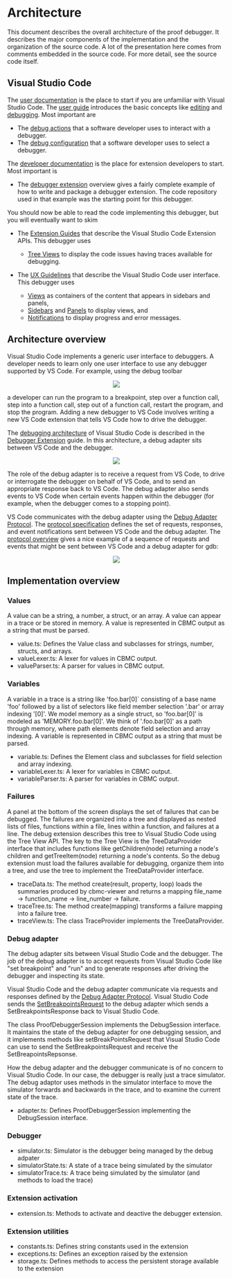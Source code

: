 # Architecture

This document describes the overall architecture of the proof
debugger.  It describes the major components of the implementation and
the organization of the source code.  A lot of the presentation here
comes from comments embedded in the source code.  For more detail, see
the source code itself.

## Visual Studio Code

The [user documentation](https://code.visualstudio.com/docs)
is the place to start if you are unfamiliar with Visual Studio Code.  The
[user guide](https://code.visualstudio.com/docs/editor/codebasics)
introduces the basic concepts like
[editing](https://code.visualstudio.com/docs/editor/codebasics)
and
[debugging](https://code.visualstudio.com/docs/editor/debugging).
Most important are
* The
  [debug actions](https://code.visualstudio.com/docs/editor/debugging#_debug-actions)
  that a software developer uses to interact with a debugger.
* The [debug configuration](https://code.visualstudio.com/docs/editor/debugging#_launch-configurations)
  that a software developer uses to select a debugger.


The [developer documentation](https://code.visualstudio.com/api) is the place
for extension developers to start.
Most important is
* The
  [debugger extension](https://code.visualstudio.com/api/extension-guides/debugger-extension)
  overview gives a fairly complete example of how to write and package a debugger
  extension.
  The code repository used in that example was the starting point for this debugger.


You should now be able to read the code implementing this debugger,
but you will eventually want to skim
* The
  [Extension Guides](https://code.visualstudio.com/api/extension-guides/overview)
  that describe the Visual Studio Code Extension APIs.
  This debugger uses
  * [Tree Views](https://code.visualstudio.com/api/extension-guides/tree-view)
    to display the code issues having traces available for debugging.
* The [UX Guidelines](https://code.visualstudio.com/api/ux-guidelines/overview)
  that describe the Visual Studio Code user interface.  This debugger uses

  * [Views](https://code.visualstudio.com/api/ux-guidelines/views)
    as containers of the content that appears in sidebars and panels,
  * [Sidebars](https://code.visualstudio.com/api/ux-guidelines/sidebars)
    and
    [Panels](https://code.visualstudio.com/api/ux-guidelines/panel)
    to display views, and
  * [Notifications](https://code.visualstudio.com/api/ux-guidelines/notifications)
    to display progress and error messages.

## Architecture overview

Visual Studio Code implements a generic user interface to debuggers.
A developer needs to learn only one user interface to use any debugger
supported by VS Code.
For example, using the debug toolbar

<center>
<img src="https://code.visualstudio.com/assets/docs/editor/debugging/toolbar.png">
</center>

a developer can run the program to a breakpoint, step over a function call, step into a function call,
step out of a function call, restart the program, and stop the program.
Adding a new debugger to VS Code involves writing a new VS Code extension that tells VS Code how to
drive the debugger.

The
[debugging architecture](https://code.visualstudio.com/api/extension-guides/debugger-extension#debugging-architecture-of-vs-code)
of Visual Studio Code is described in the
[Debugger Extension](https://code.visualstudio.com/api/extension-guides/debugger-extension)
guide.
In this architecture, a debug adapter sits between VS Code and the debugger.

<center>
<img src="https://code.visualstudio.com/assets/api/extension-guides/debugger-extension/debug-arch1.png">
</center>

The role of the debug adapter is to receive a request from VS Code,
to drive or interrogate the debugger on behalf of VS Code,
and to send an appropriate response back to VS Code.
The debug adapter also sends events to VS Code when certain events happen
within the debugger (for example, when the debugger comes to a stopping point).


VS Code communicates with the debug adapter using the
[Debug Adapter Protocol](https://microsoft.github.io/debug-adapter-protocol).
The [protocol specification](https://microsoft.github.io/debug-adapter-protocol/specification)
defines the set of requests, responses, and event notifications sent between VS Code and the
debug adapter.
The [protocol overview](https://microsoft.github.io/debug-adapter-protocol/overview) gives a nice example
of a sequence of requests and events that might be sent between VS Code and a debug adapter
for gdb:
<center>
<img src="https://microsoft.github.io/debug-adapter-protocol/img/init-launch.png">
</center>

## Implementation overview

### Values

A value can be a string, a number, a struct, or an array.  A value can appear in a trace or be stored in memory.
A value is represented in CBMC output as a string that must be parsed.
* value.ts: Defines the Value class and subclasses for strings, number, structs, and arrays.
* valueLexer.ts: A lexer for values in CBMC output.
* valueParser.ts: A parser for values in CBMC output.

### Variables

A variable in a trace is a string like 'foo.bar[0]` consisting of a base name 'foo'
followed by a list of selectors like field member selection '.bar' or array
indexing '[0]'.
We model memory as a single struct, so 'foo.bar[0]' is modeled as 'MEMORY.foo.bar[0]'.
We think of '.foo.bar[0]' as a path through memory, where path elements
denote field selection and array indexing.
A variable is represented in CBMC output as a string that must be parsed.
* variable.ts: Defines the Element class and subclasses for field selection and array indexing.
* variableLexer.ts: A lexer for variables in CBMC output.
* variableParser.ts: A parser for variables in CBMC output.

### Failures

A panel at the bottom of the screen displays the set of failures that can be debugged.
The failures are organized into a tree and displayed as
nested lists of files, functions within a file, lines within a
function, and failures at a line.
The debug extension describes this tree to Visual Studio Code using the Tree View API.
The key to the Tree View is the TreeDataProvider interface that includes
functions like getChildren(node) returning a node's children and getTreeItem(node)
returning a node's contents.
So the debug extension must load the failures available for debugging,
organize them into a tree,
and use the tree to implement the TreeDataProvider interface.
* traceData.ts:
  The method create(result, property, loop) loads the summaries produced
  by cbmc-viewer and returns a mapping file_name -> function_name -> line_number -> failure.
* traceTree.ts:
  The method create(mapping) transforms a failure mapping into a failure tree.
* traceView.ts:
  The class TraceProvider implements the TreeDataProvider.

### Debug adapter

The debug adapter sits between Visual Studio Code and the debugger.
The job of the debug adapter is to accept requests from Visual Studio
Code like "set breakpoint" and "run" and to generate responses after
driving the debugger and inspecting its state.

Visual Studio Code and the debug adapter communicate via requests and responses
defined by the [Debug Adapter Protocol](https://microsoft.github.io/debug-adapter-protocol).
Visual Studio Code sends the
[SetBreakpointsRequest](https://microsoft.github.io/debug-adapter-protocol/specification#Requests_SetBreakpoints)
to the debug adapter which sends a SetBreakpointsResponse back to Visual Studio Code.

The class ProofDebuggerSession implements the DebugSession interface.  It maintains the state of the
debug adapter for one debugging session, and it implements methods like setBreakPointsRequest that
Visual Studio Code can use to send the SetBreakpointsRequest and receive the SetBreapointsRepsonse.

How the debug adapter and the debugger communicate is of no concern to Visual Studio Code.  In our case,
the debugger is really just a trace simulator.  The debug adaptor uses methods in the simulator interface
to move the simulator forwards and backwards in the trace, and to examine the current state of the trace.

* adapter.ts: Defines ProofDebuggerSession implementing the DebugSession interface.

### Debugger

* simulator.ts: Simulator is the debugger being managed by the debug adpater
* simulatorState.ts: A state of a trace being simulated by the simulator
* simulatorTrace.ts: A trace being simulated by the simulator (and methods to load the trace)

### Extension activation

* extension.ts: Methods to activate and deactive the debugger extension.

### Extension utilities

* constants.ts: Defines string constants used in the extension
* exceptions.ts: Defines an exception raised by the extension
* storage.ts: Defines methods to access the persistent storage available to the extension
